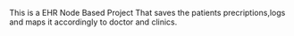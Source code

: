 This is a EHR Node Based Project That saves the patients precriptions,logs and maps it accordingly to doctor and clinics.
